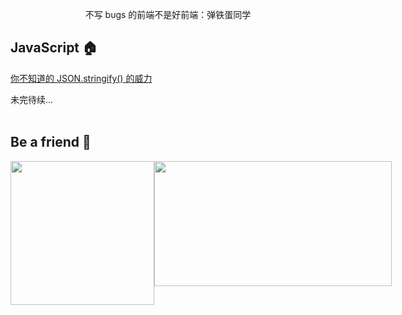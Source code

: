 <p align="center">不写 bugs 的前端不是好前端：弹铁蛋同学</p>



## JavaScript 🏠

[你不知道的 JSON.stringify() 的威力](https://github.com/NieZhuZhu/Blog/issues/1)


未完待续...
<br/>
<br/>

## Be a friend 👬


<div style="display:flex;" >
<img src="https://user-gold-cdn.xitu.io/2019/12/21/16f27a8885808f02?w=430&h=430&f=jpeg&s=41503" width = "230" height = "230" alt="" align=center />
<img src="https://upload-images.jianshu.io/upload_images/14821145-f6acc436e6fc010a.jpeg?imageMogr2/auto-orient/strip%7CimageView2/2/w/1240" width = "380" height = "200" alt="" align=center />
</div>

